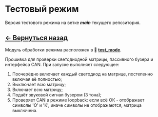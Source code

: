 # Тестовый режим

Версия тестового режима на ветке **_main_** текущего репозитория.

## **[<- Вернуться назад](../protocols_modes.md)**

Модуль обработки режима расположен в 📂 **[test_mode](../test_mode/)**.

Прошивка для проверки светодиодной матрицы, пассивного бузера и интерфейса CAN. При запуске выполняет следующее:

1. Поочерёдно включает каждый светодиод на матрице, постепенно включая её полностью;
2. Выключает всю матрицу;
3. Включает всю матрицу;
4. Подаёт звуковой сигнал бузером (3 тона);
5. Проверяет CAN в режиме loopback: если всё ОК - отображает символы 'O' и 'K', иначе символы не отображаются, матрица выключена.
